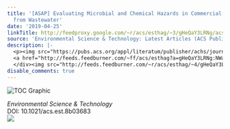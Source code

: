 ```yaml
---
title: '[ASAP] Evaluating Microbial and Chemical Hazards in Commercial Struvite Recovered
  from Wastewater'
date: '2019-04-25'
linkTitle: http://feedproxy.google.com/~r/acs/esthag/~3/gHeQaY3LRNg/acs.est.8b03683
source: 'Environmental Science & Technology: Latest Articles (ACS Publications)'
description: |-
  <p><img src="https://pubs.acs.org/appl/literatum/publisher/achs/journals/content/esthag/0/esthag.ahead-of-print/acs.est.8b03683/20190425/images/medium/es-2018-03683j_0006.gif" alt="TOC Graphic"/></p><div><cite>Environmental Science & Technology</cite></div><div>DOI: 10.1021/acs.est.8b03683</div><div class="feedflare">
  <a href="http://feeds.feedburner.com/~ff/acs/esthag?a=gHeQaY3LRNg:NWaUa_dWhC0:yIl2AUoC8zA"><img src="http://feeds.feedburner.com/~ff/acs/esthag?d=yIl2AUoC8zA" border="0"></img></a>
  </div><img src="http://feeds.feedburner.com/~r/acs/esthag/~4/gHeQaY3LRNg" height="1" width="1" ...
disable_comments: true
---
```

<p><img src="https://pubs.acs.org/appl/literatum/publisher/achs/journals/content/esthag/0/esthag.ahead-of-print/acs.est.8b03683/20190425/images/medium/es-2018-03683j_0006.gif" alt="TOC Graphic"/></p><div><cite>Environmental Science & Technology</cite></div><div>DOI: 10.1021/acs.est.8b03683</div><div class="feedflare">
<a href="http://feeds.feedburner.com/~ff/acs/esthag?a=gHeQaY3LRNg:NWaUa_dWhC0:yIl2AUoC8zA"><img src="http://feeds.feedburner.com/~ff/acs/esthag?d=yIl2AUoC8zA" border="0"></img></a>
</div><img src="http://feeds.feedburner.com/~r/acs/esthag/~4/gHeQaY3LRNg" height="1" width="1" ...
